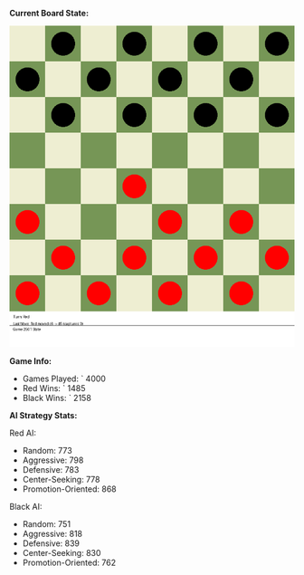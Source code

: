 
**Current Board State:**  
<!-- START_GIF -->
![Checkers Game](./checkers_game.gif)
<!-- END_GIF -->

**Game Info:**  
- Games Played: `<!-- GAMES_PLAYED --> 4000
- Red Wins: `<!-- RED_WINS --> 1485
- Black Wins: `<!-- BLACK_WINS --> 2158

<!-- AI_STATS -->
**AI Strategy Stats:**

Red AI:
- Random: 773
- Aggressive: 798
- Defensive: 783
- Center-Seeking: 778
- Promotion-Oriented: 868

Black AI:
- Random: 751
- Aggressive: 818
- Defensive: 839
- Center-Seeking: 830
- Promotion-Oriented: 762

